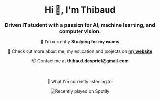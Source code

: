 <h1 align="center">Hi 👋, I'm Thibaud</h1>
<h3 align="center">Driven IT student with a passion for AI, machine learning, and computer vision.</h3>

<p align="center">🔭 I’m currently <strong>Studying for my exams</strong></p>
<p align="center"> 📝 Check out more about me, my education and projects on <strong><a href="https://tdspriet.github.io/" target="_blank">my website</a></strong>
<p align="center">📫 Contact me at <strong>thibaud.despriet@gmail.com</strong></p>
<br>
<p align="center">🎵 What I'm currently listening to:</p>
<p align="center">
  <img src="https://spotify-recently-played-readme.vercel.app/api?user=ps4squadsongs"
       alt="Recently played on Spotify" />
</p>
